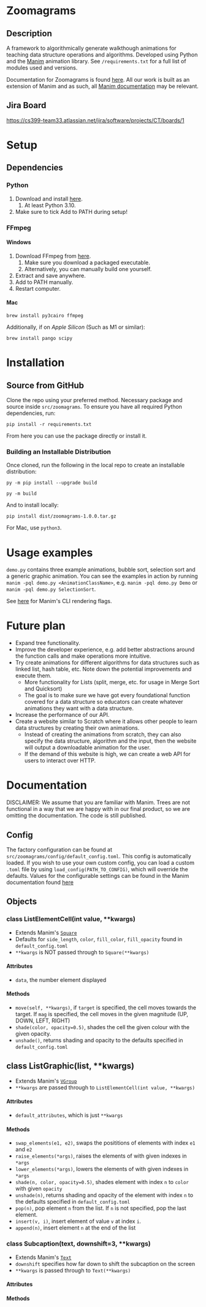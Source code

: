 # Zoomagrams

## Description

A framework to algorithmically generate walkthough animations for teaching data structure operations and algorithms.
Developed using Python and the [Manim](https://www.manim.community/) animation library. See `/requirements.txt` for a full list of modules used and versions.

Documentation for Zoomagrams is found [here](https://github.com/uoa-compsci399-s2-2022/team-33#documentation).
All our work is built as an extension of Manim and as such, all [Manim documentation](https://docs.manim.community/en/stable/) may be relevant.

## Jira Board

https://cs399-team33.atlassian.net/jira/software/projects/CT/boards/1

# Setup

## Dependencies

### Python

1. Download and install [here](https://www.python.org/).
    1. At least Python 3.10.
2. Make sure to tick Add to PATH during setup!

### FFmpeg

#### Windows

1. Download FFmpeg from [here](https://ffmpeg.org/).
    1. Make sure you download a packaged executable.
    2. Alternatively, you can manually build one yourself.
2. Extract and save anywhere.
3. Add to PATH manually.
3. Restart computer.

#### Mac

```brew install py3cairo ffmpeg```

Additionally, if on *Apple Silicon* (Such as M1 or similar):

```brew install pango scipy```

# Installation

## Source from GitHub

Clone the repo using your preferred method. Necessary package and source inside `src/zoomagrams`.
To ensure you have all required Python dependencies, run:

```pip install -r requirements.txt```

From here you can use the package directly or install it.

### Building an Installable Distribution

Once cloned, run the following in the local repo to create an installable distribution:

```py -m pip install --upgrade build```

```py -m build```

And to install locally:

```pip install dist/zoomagrams-1.0.0.tar.gz```

For Mac, use `python3`.

# Usage examples

`demo.py` contains three example animations, bubble sort, selection sort and a generic graphic animation. You can see the examples in action by running `manim -pql demo.py <AnimationClassName>`, e.g. `manim -pql demo.py Demo` or `manim -pql demo.py SelectionSort`.

See [here](https://docs.manim.community/en/stable/guides/configuration.html) for Manim's CLI rendering flags.

# Future plan

- Expand tree functionality.
- Improve the developer experience, e.g. add better abstractions around the function calls and make operations more intuitive.
- Try create animations for different algorithms for data structures such as linked list, hash table, etc. Note down the potential improvements and execute them.
  - More functionality for Lists (split, merge, etc. for usage in Merge Sort and Quicksort)
  - The goal is to make sure we have got every foundational function covered for a data structure so educators can create whatever animations they want with a data structure.
- Increase the performance of our API.
- Create a website similar to Scratch where it allows other people to learn data structures by creating their own animations.
  - Instead of creating the animations from scratch, they can also specify the data structure, algorithm and the input, then the website will output a downloadable animation for the user.
  - If the demand of this website is high, we can create a web API for users to interact over HTTP.

# Documentation

DISCLAIMER: We assume that you are familiar with Manim.
Trees are not functional in a way that we are happy with in our final product, so we are omitting the documentation. The code is still published.

## Config

The factory configuration can be found at `src/zoomagrams/config/default_config.toml`. This config is automatically loaded.
If you wish to use your own custom config, you can load a custom `.toml` file by using `load_config(PATH_TO_CONFIG)`, which will override the defaults.
Values for the configurable settings can be found in the Manim documentation found [here](https://docs.manim.community/en/stable/)

## Objects

### class ListElementCell(int value, **kwargs)

- Extends Manim's [`Square`](https://docs.manim.community/en/stable/reference/manim.mobject.geometry.polygram.Square.html)
- Defaults for `side_length`, `color`, `fill_color`, `fill_opacity` found in `default_config.toml`
- `**kwargs` is NOT passed through to `Square(**kwargs)`

#### Attributes

- `data`, the number element displayed

#### Methods

- `move(self, **kwargs)`, if `target` is specified, the cell moves towards the target. If `mag` is specified, the cell moves in the given magnitude (UP, DOWN, LEFT, RIGHT)
- `shade(color, opacity=0.5)`, shades the cell the given colour with the given opacity.
- `unshade()`, returns shading and opacity to the defaults specified in `default_config.toml`

## class ListGraphic(list, **kwargs)

- Extends Manim's [`VGroup`](https://docs.manim.community/en/stable/reference/manim.mobject.types.vectorized_mobject.VGroup.html)
- `**kwargs` are passed through to `ListElementCell(int value, **kwargs)`

#### Attributes

- `default_attributes`, which is just `**kwargs`

#### Methods

- `swap_elements(e1, e2)`, swaps the posititions of elements with index `e1` and `e2`
- `raise_elements(*args)`, raises the elements of with given indexes in `*args`
- `lower_elements(*args)`, lowers the elements of with given indexes in `*args`
- `shade(n, color, opacity=0.5)`, shades element with index `n` to `color` with given `opacity`
- `unshade(n)`, returns shading and opacity of the element with index `n` to the defaults specified in `default_config.toml`
- `pop(n)`, pop element `n` from the list. If `n` is not specified, pop the last element.
- `insert(v, i)`, insert element of value `v` at index `i`.
- `append(n)`, insert element `n` at the end of the list

### class Subcaption(text, downshift=3, **kwargs)

- Extends Manim's [`Text`](https://docs.manim.community/en/stable/reference/manim.mobject.text.text_mobject.Text.html)
- `downshift` specifies how far down to shift the subcaption on the screen
- `**kwargs` is passed through to `Text(**kwargs)`

#### Attributes

#### Methods


